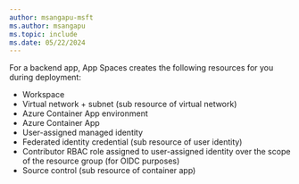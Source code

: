 ```yaml
---
author: msangapu-msft
ms.author: msangapu
ms.topic: include
ms.date: 05/22/2024
---
```


For a backend app, App Spaces creates the following resources for you during deployment:
- Workspace
- Virtual network + subnet (sub resource of virtual network)
- Azure Container App environment
- Azure Container App
- User-assigned managed identity
- Federated identity credential (sub resource of user identity)
- Contributor RBAC role assigned to user-assigned identity over the scope of the resource group (for OIDC purposes)
- Source control (sub resource of container app)
